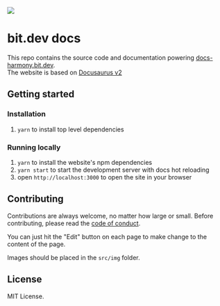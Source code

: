 [<img src="https://img.shields.io/badge/Slack-Join%20Bit%20Slack-blueviolet"/>](https://join.slack.com/t/bit-dev-community/shared_invite/zt-o2tim18y-UzwOCFdTafmFKEqm2tXE4w)

# bit.dev docs

This repo contains the source code and documentation powering [docs-harmony.bit.dev](https://harmony-docs.bit.dev/).  
The website is based on [Docusaurus v2](https://docusaurus.io/en/)

## Getting started

### Installation

1. `yarn` to install top level dependencies

### Running locally

1. `yarn` to install the website's npm dependencies
2. `yarn start` to start the development server with docs hot reloading
3. open `http://localhost:3000` to open the site in your browser

## Contributing

Contributions are always welcome, no matter how large or small. Before contributing, please read the [code of conduct](CODE_OF_CONDUCT.md).

You can just hit the "Edit" button on each page to make change to the content of the page.

Images should be placed in the `src/img` folder.

## License

MIT License.
